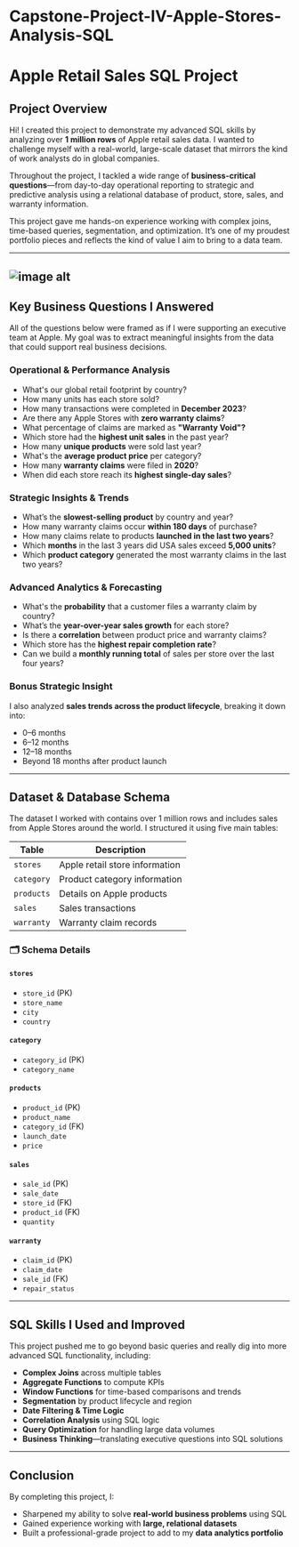 # Capstone-Project-IV-Apple-Stores-Analysis-SQL

# Apple Retail Sales SQL Project

## Project Overview

Hi! I created this project to demonstrate my advanced SQL skills by analyzing over **1 million rows** of Apple retail sales data. I wanted to challenge myself with a real-world, large-scale dataset that mirrors the kind of work analysts do in global companies.

Throughout the project, I tackled a wide range of **business-critical questions**—from day-to-day operational reporting to strategic and predictive analysis using a relational database of product, store, sales, and warranty information.

This project gave me hands-on experience working with complex joins, time-based queries, segmentation, and optimization. It’s one of my proudest portfolio pieces and reflects the kind of value I aim to bring to a data team.

---
![image alt]()
---

## Key Business Questions I Answered

All of the questions below were framed as if I were supporting an executive team at Apple. My goal was to extract meaningful insights from the data that could support real business decisions.

### Operational & Performance Analysis
- What's our global retail footprint by country?
- How many units has each store sold?
- How many transactions were completed in **December 2023**?
- Are there any Apple Stores with **zero warranty claims**?
- What percentage of claims are marked as **"Warranty Void"?**
- Which store had the **highest unit sales** in the past year?
- How many **unique products** were sold last year?
- What's the **average product price** per category?
- How many **warranty claims** were filed in **2020**?
- When did each store reach its **highest single-day sales**?

###  Strategic Insights & Trends
- What’s the **slowest-selling product** by country and year?
- How many warranty claims occur **within 180 days** of purchase?
- How many claims relate to products **launched in the last two years**?
- Which **months** in the last 3 years did USA sales exceed **5,000 units**?
- Which **product category** generated the most warranty claims in the last two years?

###  Advanced Analytics & Forecasting
- What's the **probability** that a customer files a warranty claim by country?
- What’s the **year-over-year sales growth** for each store?
- Is there a **correlation** between product price and warranty claims?
- Which store has the **highest repair completion rate**?
- Can we build a **monthly running total** of sales per store over the last four years?

###  Bonus Strategic Insight
I also analyzed **sales trends across the product lifecycle**, breaking it down into:
- 0–6 months  
- 6–12 months  
- 12–18 months  
- Beyond 18 months after product launch

---

##  Dataset & Database Schema

The dataset I worked with contains over 1 million rows and includes sales from Apple Stores around the world. I structured it using five main tables:

| Table      | Description                           |
|------------|---------------------------------------|
| `stores`   | Apple retail store information        |
| `category` | Product category information          |
| `products` | Details on Apple products             |
| `sales`    | Sales transactions                    |
| `warranty` | Warranty claim records                |

### 🗂️ Schema Details

#### `stores`
- `store_id` (PK)  
- `store_name`  
- `city`  
- `country`  

#### `category`
- `category_id` (PK)  
- `category_name`  

#### `products`
- `product_id` (PK)  
- `product_name`  
- `category_id` (FK)  
- `launch_date`  
- `price`  

#### `sales`
- `sale_id` (PK)  
- `sale_date`  
- `store_id` (FK)  
- `product_id` (FK)  
- `quantity`  

#### `warranty`
- `claim_id` (PK)  
- `claim_date`  
- `sale_id` (FK)  
- `repair_status`  

---

##  SQL Skills I Used and Improved

This project pushed me to go beyond basic queries and really dig into more advanced SQL functionality, including:

-  **Complex Joins** across multiple tables  
-  **Aggregate Functions** to compute KPIs  
-  **Window Functions** for time-based comparisons and trends  
-  **Segmentation** by product lifecycle and region  
-  **Date Filtering & Time Logic**  
-  **Correlation Analysis** using SQL logic  
-  **Query Optimization** for handling large data volumes  
-  **Business Thinking**—translating executive questions into SQL solutions  

---

##  Conclusion

By completing this project, I:
- Sharpened my ability to solve **real-world business problems** using SQL  
- Gained experience working with **large, relational datasets**  
- Built a professional-grade project to add to my **data analytics portfolio**





